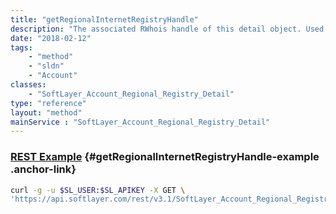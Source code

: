 ```yaml
---
title: "getRegionalInternetRegistryHandle"
description: "The associated RWhois handle of this detail object. Used only when detailed reassignments are necessary."
date: "2018-02-12"
tags:
    - "method"
    - "sldn"
    - "Account"
classes:
    - "SoftLayer_Account_Regional_Registry_Detail"
type: "reference"
layout: "method"
mainService : "SoftLayer_Account_Regional_Registry_Detail"
---
```


### [REST Example](#getRegionalInternetRegistryHandle-example) <a href="/article/rest/"><i class="fas fa-question"></i></a> {#getRegionalInternetRegistryHandle-example .anchor-link} 
```bash
curl -g -u $SL_USER:$SL_APIKEY -X GET \
'https://api.softlayer.com/rest/v3.1/SoftLayer_Account_Regional_Registry_Detail/{SoftLayer_Account_Regional_Registry_DetailID}/getRegionalInternetRegistryHandle'
```
